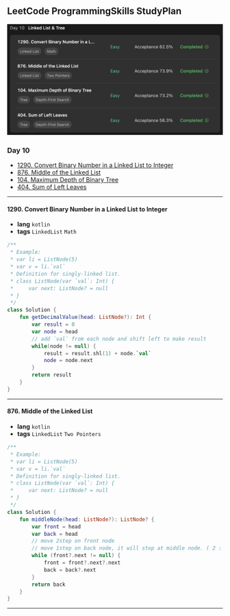 ## LeetCode ProgrammingSkills StudyPlan

<img src="../../assets/leetcode_program_lv1_day10.png" alt="leetcode_programming_skills_level1_day10" style="zoom:50%;" />

### Day 10

- [1290. Convert Binary Number in a Linked List to Integer](https://leetcode.com/problems/convert-binary-number-in-a-linked-list-to-integer/?envType=study-plan&id=programming-skills-i)
- [876. Middle of the Linked List](https://leetcode.com/problems/middle-of-the-linked-list/?envType=study-plan&id=programming-skills-i)
- [104. Maximum Depth of Binary Tree](https://leetcode.com/problems/maximum-depth-of-binary-tree/?envType=study-plan&id=programming-skills-i)
- [404. Sum of Left Leaves](https://leetcode.com/problems/sum-of-left-leaves/?envType=study-plan&id=programming-skills-i)

---

#### 1290. Convert Binary Number in a Linked List to Integer

- **lang**  `kotlin` 
- **tags**  `LinkedList` `Math`

```kotlin
/**
 * Example:
 * var li = ListNode(5)
 * var v = li.`val`
 * Definition for singly-linked list.
 * class ListNode(var `val`: Int) {
 *     var next: ListNode? = null
 * }
 */
class Solution {
    fun getDecimalValue(head: ListNode?): Int {
        var result = 0
        var node = head
        // add `val` from each node and shift left to make result
        while(node != null) {
            result = result.shl(1) + node.`val`
            node = node.next
        }
        return result
    }
}
```

---

#### 876. Middle of the Linked List

- **lang**  `kotlin` 
- **tags**  `LinkedList` `Two Pointers`

```kotlin
/**
 * Example:
 * var li = ListNode(5)
 * var v = li.`val`
 * Definition for singly-linked list.
 * class ListNode(var `val`: Int) {
 *     var next: ListNode? = null
 * }
 */
class Solution {
    fun middleNode(head: ListNode?): ListNode? {
        var front = head
        var back = head
        // move 2step on front node
        // move 1step on back node, it will stop at middle node. ( 2 : 1 ) =
        while (front?.next != null) {
            front = front?.next?.next
            back = back?.next
        }
        return back
    }
}
```

---

